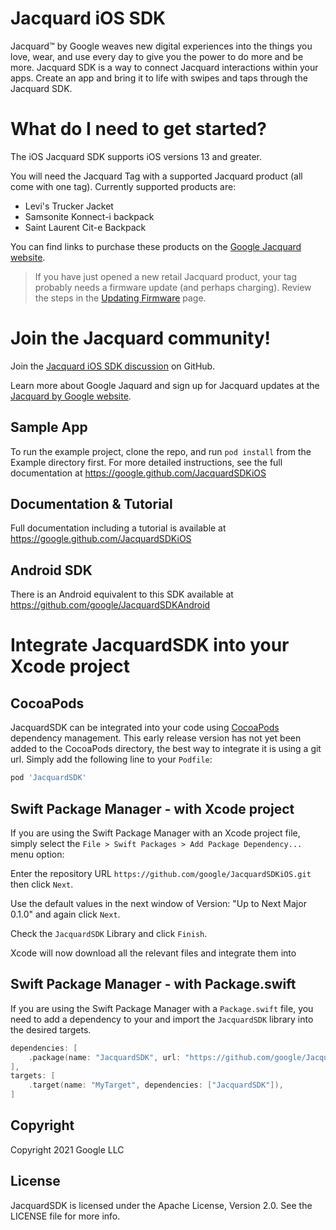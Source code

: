 # Jacquard iOS SDK

Jacquard™ by Google weaves new digital experiences into the things you
love, wear, and use every day to give you the power to do more and be
more.  Jacquard SDK is a way to connect Jacquard interactions within
your apps.  Create an app and bring it to life with swipes and taps
through the Jacquard SDK.

# What do I need to get started?

The iOS Jacquard SDK supports iOS versions 13 and greater.

You will need the Jacquard Tag with a supported Jacquard product (all
come with one tag). Currently supported products are:

* Levi's Trucker Jacket
* Samsonite Konnect-i backpack
* Saint Laurent Cit-e Backpack

You can find links to purchase these products on the [Google Jacquard
website](https://atap.google.com/jacquard/products/).

> If you have just opened a new retail Jacquard product, your tag
> probably needs a firmware update (and perhaps charging). Review the
> steps in the [Updating Firmware](updating-firmware.html) page.

# Join the Jacquard community!

Join the [Jacquard iOS SDK
discussion](https://github.com/google/JacquardSDKiOS/discussions/) on
GitHub.

Learn more about Google Jaquard and sign up for Jacquard updates at
the [Jacquard by Google website](https://atap.google.com/jacquard/).

## Sample App

To run the example project, clone the repo, and run `pod install` from
the Example directory first. For more detailed instructions, see the
full documentation at https://google.github.com/JacquardSDKiOS

## Documentation & Tutorial

Full documentation including a tutorial is available at
https://google.github.com/JacquardSDKiOS

## Android SDK

There is an Android equivalent to this SDK available at
https://github.com/google/JacquardSDKAndroid



# Integrate JacquardSDK into your Xcode project

## CocoaPods

JacquardSDK can be integrated into your code using
[CocoaPods](https://cocoapods.org) dependency management. This early
release version has not yet been added to the CocoaPods directory, the
best way to integrate it is using a git url. Simply add the following
line to your `Podfile`:

```ruby
pod 'JacquardSDK'
```

## Swift Package Manager - with Xcode project

If you are using the Swift Package Manager with an Xcode project file,
simply select the `File > Swift Packages > Add Package Dependency...`
menu option:

Enter the repository URL
`https://github.com/google/JacquardSDKiOS.git` then click `Next`.

Use the default values in the next window of Version: "Up to Next
Major 0.1.0" and again click `Next`.

Check the `JacquardSDK` Library and click `Finish`.

Xcode will now download all the relevant files and integrate them into

## Swift Package Manager - with Package.swift

If you are using the Swift Package Manager with a `Package.swift`
file, you need to add a dependency to your and import the
`JacquardSDK` library into the desired targets.

```swift
dependencies: [
    .package(name: "JacquardSDK", url: "https://github.com/google/JacquardSDKiOS.git", from: "0.1.0"),
],
targets: [
    .target(name: "MyTarget", dependencies: ["JacquardSDK"]),
]
```

## Copyright

Copyright 2021 Google LLC

## License

JacquardSDK is licensed under the Apache License, Version 2.0.
See the LICENSE file for more info.
